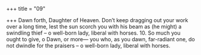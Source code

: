 +++
title = "09"

+++
Dawn forth, Daughter of Heaven. Don’t keep dragging out your work  over a long time,
lest the sun scorch you with his beam as (he might) a swindling thief – o well-born lady, liberal with horses. 10. So much you ought to give, o Dawn, or more—
you who, as you dawn, far-radiant one, do not dwindle for the praisers – o well-born lady, liberal with horses.